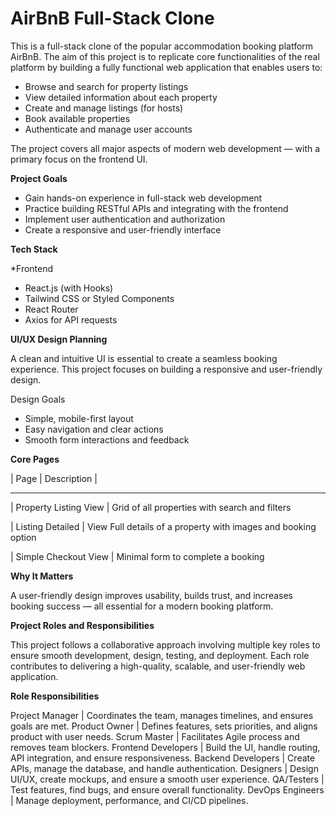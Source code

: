 # AirBnB Full-Stack Clone

This is a full-stack clone of the popular accommodation booking platform AirBnB. The aim of this project is to replicate core functionalities of the real platform by building a fully functional web application that enables users to:

- Browse and search for property listings
- View detailed information about each property
- Create and manage listings (for hosts)
- Book available properties
- Authenticate and manage user accounts

The project covers all major aspects of modern web development — with a primary focus on the frontend UI.

**Project Goals**

- Gain hands-on experience in full-stack web development
- Practice building RESTful APIs and integrating with the frontend
- Implement user authentication and authorization
- Create a responsive and user-friendly interface

**Tech Stack**

*Frontend
- React.js (with Hooks)
- Tailwind CSS or Styled Components
- React Router
- Axios for API requests

**UI/UX Design Planning**

A clean and intuitive UI is essential to create a seamless booking experience. This project focuses on building a responsive and user-friendly design.

Design Goals
- Simple, mobile-first layout
- Easy navigation and clear actions
- Smooth form interactions and feedback

**Core Pages**

| Page	                      |                      Description                              |

------------------------------------------------------------------------------------------------

| Property Listing View       |    Grid of all properties with search and filters

| Listing Detailed            |    View	Full details of a property with images and booking option

| Simple Checkout View	      |    Minimal form to complete a booking


**Why It Matters**

A user-friendly design improves usability, builds trust, and increases booking success — all essential for a modern booking platform.


**Project Roles and Responsibilities**

This project follows a collaborative approach involving multiple key roles to ensure smooth development, design, testing, and deployment. Each role contributes to delivering a high-quality, scalable, and user-friendly web application.

**Role	Responsibilities**

Project Manager     |	Coordinates the team, manages timelines, and ensures goals are met.
Product Owner       |	Defines features, sets priorities, and aligns product with user needs.
Scrum Master	      | Facilitates Agile process and removes team blockers.
Frontend Developers |	Build the UI, handle routing, API integration, and ensure responsiveness.
Backend Developers	| Create APIs, manage the database, and handle authentication.
Designers	          | Design UI/UX, create mockups, and ensure a smooth user experience.
QA/Testers	        | Test features, find bugs, and ensure overall functionality.
DevOps Engineers	  | Manage deployment, performance, and CI/CD pipelines.


